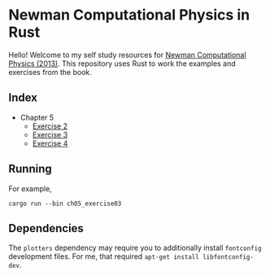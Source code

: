 # Newman Computational Physics in Rust

Hello! Welcome to my self study resources for [Newman Computational Physics (2013)](https://websites.umich.edu/~mejn/cp/). This repository uses Rust to work the examples and exercises from the book.

## Index

* Chapter 5
  - [Exercise 2](./src/ch05/ch05_exercise02.rs)
  - [Exercise 3](./src/ch05/ch05_exercise03.rs)
  - [Exercise 4](./src/ch05/ch05_exercise04.rs)

## Running

For example,

```
cargo run --bin ch05_exercise03
```

## Dependencies

The `plotters` dependency may require you to additionally install `fontconfig` development files.
For me, that required `apt-get install libfontconfig-dev`.
